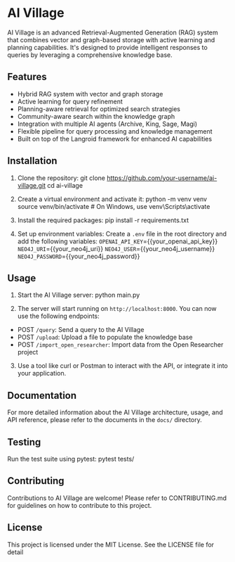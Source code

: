 # AI Village

AI Village is an advanced Retrieval-Augmented Generation (RAG) system that combines vector and graph-based storage with active learning and planning capabilities. It's designed to provide intelligent responses to queries by leveraging a comprehensive knowledge base.

## Features

- Hybrid RAG system with vector and graph storage
- Active learning for query refinement
- Planning-aware retrieval for optimized search strategies
- Community-aware search within the knowledge graph
- Integration with multiple AI agents (Archive, King, Sage, Magi)
- Flexible pipeline for query processing and knowledge management
- Built on top of the Langroid framework for enhanced AI capabilities

## Installation

1. Clone the repository:
git clone https://github.com/your-username/ai-village.git
cd ai-village

2. Create a virtual environment and activate it:
python -m venv venv
source venv/bin/activate  # On Windows, use venv\Scripts\activate

3. Install the required packages:
pip install -r requirements.txt

4. Set up environment variables:
Create a `.env` file in the root directory and add the following variables:
`OPENAI_API_KEY`={{your_openai_api_key}}
`NEO4J_URI`={{your_neo4j_uri}}
`NEO4J_USER`={{your_neo4j_username}}
`NEO4J_PASSWORD`={{your_neo4j_password}}

## Usage

1. Start the AI Village server:
python main.py

2. The server will start running on `http://localhost:8000`. You can now use the following endpoints:

- POST `/query`: Send a query to the AI Village
- POST `/upload`: Upload a file to populate the knowledge base
- POST `/import_open_researcher`: Import data from the Open Researcher project

3. Use a tool like curl or Postman to interact with the API, or integrate it into your application.

## Documentation

For more detailed information about the AI Village architecture, usage, and API reference, please refer to the documents in the `docs/` directory.

## Testing

Run the test suite using pytest:
pytest tests/

## Contributing

Contributions to AI Village are welcome! Please refer to CONTRIBUTING.md for guidelines on how to contribute to this project.

## License

This project is licensed under the MIT License. See the LICENSE file for detail